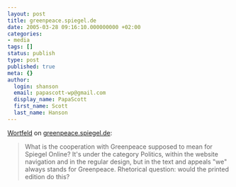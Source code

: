 ```yaml
---
layout: post
title: greenpeace.spiegel.de
date: 2005-03-28 09:16:10.000000000 +02:00
categories:
- media
tags: []
status: publish
type: post
published: true
meta: {}
author:
  login: shanson
  email: papascott-wp@gmail.com
  display_name: PapaScott
  first_name: Scott
  last_name: Hanson
---
```

<p><a href="http://www.wortfeld.de/2005/03/greenpeacespiegelde/" title="greenpeace.spiegel.de">Wortfeld</a> on <a href="http://greenpeace.spiegel.de">greenpeace.spiegel.de</a>:</p>
<blockquote><p>What is the cooperation with Greenpeace supposed to mean for Spiegel Online? It's under the category Politics, within the website navigation and in the regular design, but in the text and appeals "we" always stands for Greenpeace. Rhetorical question: would the printed edition do this?</p></blockquote>
